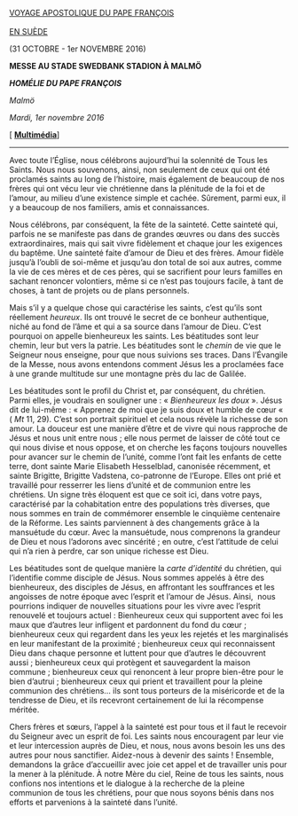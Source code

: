[VOYAGE APOSTOLIQUE DU PAPE FRANÇOIS\
\
EN SUÈDE](http://w2.vatican.va/content/francesco/fr/travels/2016/outside/documents/papa-francesco-svezia-2016.html)

(31 OCTOBRE - 1er NOVEMBRE 2016)

**MESSE AU STADE SWEDBANK STADION À MALMÖ**

***HOMÉLIE DU PAPE FRANÇOIS***

*Malmö*

*Mardi, 1er novembre 2016*

\[ **[Multimédia](http://w2.vatican.va/content/francesco/it/events/event.dir.html/content/vaticanevents/it/2016/11/1/svezia-messamalmo.html)**\]

* * *

Avec toute l’Église, nous célébrons aujourd’hui la solennité de Tous les Saints. Nous nous souvenons, ainsi, non seulement de ceux qui ont été proclamés saints au long de l’histoire, mais également de beaucoup de nos frères qui ont vécu leur vie chrétienne dans la plénitude de la foi et de l’amour, au milieu d’une existence simple et cachée. Sûrement, parmi eux, il y a beaucoup de nos familiers, amis et connaissances.

Nous célébrons, par conséquent, la fête de la sainteté. Cette sainteté qui, parfois ne se manifeste pas dans de grandes œuvres ou dans des succès extraordinaires, mais qui sait vivre fidèlement et chaque jour les exigences du baptême. Une sainteté faite d’amour de Dieu et des frères. Amour fidèle jusqu’à l’oubli de soi-même et jusqu’au don total de soi aux autres, comme la vie de ces mères et de ces pères, qui se sacrifient pour leurs familles en sachant renoncer volontiers, même si ce n’est pas toujours facile, à tant de choses, à tant de projets ou de plans personnels.

Mais s’il y a quelque chose qui caractérise les saints, c’est qu’ils sont réellement *heureux*. Ils ont trouvé le secret de ce bonheur authentique, niché au fond de l’âme et qui a sa source dans l’amour de Dieu. C’est pourquoi on appelle bienheureux les saints. Les béatitudes sont leur chemin, leur but vers la patrie. Les béatitudes sont le *chemin* de vie que le Seigneur nous enseigne, pour que nous suivions ses traces. Dans l’Évangile de la Messe, nous avons entendons comment Jésus les a proclamées face à une grande multitude sur une montagne près du lac de Galilée.

Les béatitudes sont le profil du Christ et, par conséquent, du chrétien. Parmi elles, je voudrais en souligner une : « *Bienheureux les doux* ». Jésus dit de lui-même : « Apprenez de moi que je suis doux et humble de cœur «  ( *Mt* 11, 29). C’est son portrait spirituel et cela nous révèle la richesse de son amour. La douceur est une manière d’être et de vivre qui nous rapproche de Jésus et nous unit entre nous ; elle nous permet de laisser de côté tout ce qui nous divise et nous oppose, et on cherche les façons toujours nouvelles pour avancer sur le chemin de l’unité, comme l’ont fait les enfants de cette terre, dont sainte Marie Elisabeth Hesselblad, canonisée récemment, et sainte Brigitte, Brigitte Vadstena, co-patronne de l’Europe. Elles ont prié et travaillé pour resserrer les liens d’unité et de communion entre les chrétiens. Un signe très éloquent est que ce soit ici, dans votre pays, caractérisé par la cohabitation entre des populations très diverses, que nous sommes en train de commémorer ensemble le cinquième centenaire de la Réforme. Les saints parviennent à des changements grâce à la mansuétude du cœur. Avec la mansuétude, nous comprenons la grandeur de Dieu et nous l’adorons avec sincérité ; en outre, c’est l’attitude de celui qui n’a rien à perdre, car son unique richesse est Dieu.

Les béatitudes sont de quelque manière la *carte d’identité* du chrétien, qui l’identifie comme disciple de Jésus. Nous sommes appelés à être des bienheureux, des disciples de Jésus, en affrontant les souffrances et les angoisses de notre époque avec l’esprit et l’amour de Jésus. Ainsi,  nous pourrions indiquer de nouvelles situations pour les vivre avec l’esprit renouvelé et toujours actuel : Bienheureux ceux qui supportent avec foi les maux que d’autres leur infligent et pardonnent du fond du cœur ; bienheureux ceux qui regardent dans les yeux les rejetés et les marginalisés en leur manifestant de la proximité ; bienheureux ceux qui reconnaissent Dieu dans chaque personne et luttent pour que d’autres le découvrent aussi ; bienheureux ceux qui protègent et sauvegardent la maison commune ; bienheureux ceux qui renoncent à leur propre bien-être pour le bien d’autrui ; bienheureux ceux qui prient et travaillent pour la pleine communion des chrétiens… ils sont tous porteurs de la miséricorde et de la tendresse de Dieu, et ils recevront certainement de lui la récompense méritée.

Chers frères et sœurs, l’appel à la sainteté est pour tous et il faut le recevoir du Seigneur avec un esprit de foi. Les saints nous encouragent par leur vie et leur intercession auprès de Dieu, et nous, nous avons besoin les uns des autres pour nous sanctifier. Aidez-nous à devenir des saints ! Ensemble, demandons la grâce d’accueillir avec joie cet appel et de travailler unis pour la mener à la plénitude. À notre Mère du ciel, Reine de tous les saints, nous confions nos intentions et le dialogue à la recherche de la pleine communion de tous les chrétiens, pour que nous soyons bénis dans nos efforts et parvenions à la sainteté dans l’unité.